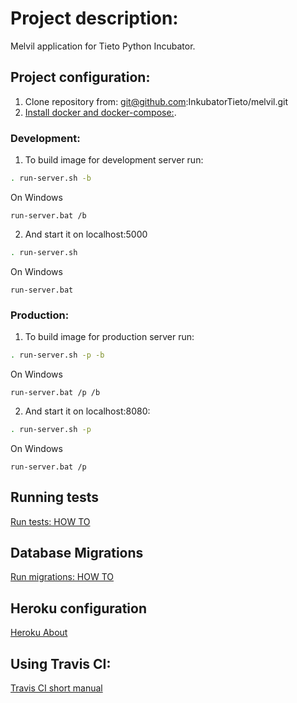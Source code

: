 # Project description:  

Melvil application for Tieto Python Incubator.  

## Project configuration:  

1. Clone repository from: git@github.com:InkubatorTieto/melvil.git  
2. [Install docker and docker-compose:](https://docs.docker.com/install/).  

### Development:  

1. To build image for development server run:  

```bash
. run-server.sh -b
```
On Windows  

```CMD
run-server.bat /b
```
2. And start it on localhost:5000  

```bash
. run-server.sh
```
On Windows  

```CMD
run-server.bat
```
### Production:  

1. To build image for production server run:  

```bash
. run-server.sh -p -b 
```
On Windows  

```CMD
run-server.bat /p /b 
```

2. And start it on localhost:8080:  

```bash
. run-server.sh -p
```
On Windows  

```CMD
run-server.bat /p 
```

## Running tests  


[Run tests: HOW TO](tests/README.md)

## Database Migrations
[Run migrations: HOW TO](migrations/README.md)

## Heroku configuration  

[Heroku About](docs/Heroku/Heroku.md)

## Using Travis CI:  

[Travis CI short manual](docs/Travis_CI/Travis_ci.md)

